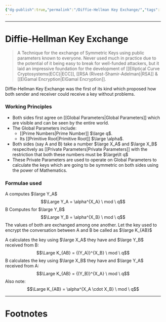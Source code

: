```yaml
---
{"dg-publish":true,"permalink":"/Diffie-Hellman Key Exchange/","tags":["CompSci","CyberSec"]}
---
```



---
# Diffie-Hellman Key Exchange
> A Technique for the exchange of Symmetric Keys using public parameters known to everyone. Never used much in practice due to the potential of it being easy to break for well-funded attackers, but it laid an impressive foundation for the development of [[Elliptical Curve Cryptosystems(ECC)\|ECC]], [[RSA (Rivest-Shamir-Adelman)\|RSA]] & [[ElGamal Encryption\|ElGamal Encryption]].

Diffie-Hellman Key Exchange was the first of its kind which proposed how both sender and receiver could receive a key without problems.

### Working Principles
- Both sides first agree on [[Global Parameters\|Global Parameters]] which are visible and can be seen by the entire world. 
- The Global Parameters include:
	- [[Prime Numbers\|Prime Number]] $\large q$. 
	- Its [[Primitive Root\|Primitive Root]] $\large \alpha$.
- Both sides (say A and B) take a number $\large X_A$ and $\large X_B$ respecitvely as [[Private Parameters\|Private Parameters]] with the restriction that both these numbers must be $\large\lt q$
- These Private Parameters are used to operate on Global Parameters to calculate the keys which are going to be symmetric on both sides using the power of Mathematics.

### Formulae used
A computes $\large Y_A$ $$\Large Y_A = \alpha^{X_A} \ mod \ q$$
B Computes for $\large Y_B$ $$\Large Y_B = \alpha^{X_B} \ mod \ q$$
The values of both are exchanged among one another.
Let the key used to encrypt the conversation between A and B be called as $\large K_{AB}$

A calculates the key using $\large X_A$ they have and $\large Y_B$ received from B: $$\Large K_{AB} = {(Y_A)}^{X_B} \ mod \ q$$
B calculates the key using $\large X_B$ they have and $\large Y_A$ received from A: $$\Large K_{AB} = {(Y_B)}^{X_A} \ mod \ q$$
Also note:
$$\Large K_{AB} = \alpha^{X_A \cdot X_B} \ mod \ q$$

---
# Footnotes